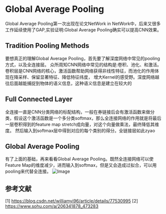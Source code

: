 # Global Average Pooling
Global Average Pooling第一次出现在论文NetWork in NetWork中，后来又很多工作延续使用了GAP,实验证明:Global
Average Pooling确实可以提高CNN效果。
## Tradition Pooling Methods
 要想真正的理解Global Average Pooling，首先要了解深度网络中常见的pooling方式，以及全连接层。
 众所周知CNN网络中常见的结构是:卷积、池化、和激活。卷积层是CNN网络的核心，激活函数帮助网络获得非线性特征，而池化的作用体现在降采样、保留显著特征、降低特征纬度，
 增大Kernel的感受野。深度网络越往后面越能捕捉到物体的语义信息，这种语义信息是建立在较大的
 ## Full Connected Layer
 全连接一直是CNN分类网络的标配结构，一般在券链接后会有激活函数来做分类，假设这个激活函数是一个多分类softmax，那么全连接网络的作用就是将最后一层卷积得到的feature map stretch成向量，对这个向量做乘法，最终降低其维度。
 然后输入到softmax层中得到对应的每个类别的得分。全链接层如此zyao
 ## Global Average Pooling
 有了上面的基础，再来看看Global Average Pooling。既然全连接网络可以使Feature Map的维度减少，进而输入到softmax，但是又会造成过拟合，可以用pooling来代替全连接。
 ![Image](https://leanote.com/api/file/getImage?fileId=596cddb4ab644114ba001f4e)
 
 ## 参考文献
 [1] https://blog.csdn.net/williamyi96/article/details/77530995
 [2] https://www.sohu.com/a/206341878_473283
 